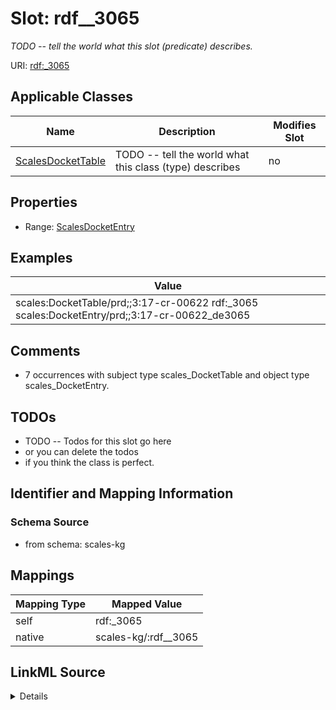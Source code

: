 

# Slot: rdf__3065


_TODO -- tell the world what this slot (predicate) describes._





URI: [rdf:_3065](http://www.w3.org/1999/02/22-rdf-syntax-ns#_3065)



<!-- no inheritance hierarchy -->





## Applicable Classes

| Name | Description | Modifies Slot |
| --- | --- | --- |
| [ScalesDocketTable](../classes/ScalesDocketTable.md) | TODO -- tell the world what this class (type) describes |  no  |







## Properties

* Range: [ScalesDocketEntry](../classes/ScalesDocketEntry.md)






## Examples

| Value |
| --- |
| scales:DocketTable/prd;;3:17-cr-00622 rdf:_3065 scales:DocketEntry/prd;;3:17-cr-00622_de3065 |

## Comments

* 7 occurrences with subject type scales_DocketTable and object type scales_DocketEntry.

## TODOs

* TODO -- Todos for this slot go here
* or you can delete the todos
* if you think the class is perfect.

## Identifier and Mapping Information







### Schema Source


* from schema: scales-kg




## Mappings

| Mapping Type | Mapped Value |
| ---  | ---  |
| self | rdf:_3065 |
| native | scales-kg/:rdf__3065 |




## LinkML Source

<details>
```yaml
name: rdf__3065
description: TODO -- tell the world what this slot (predicate) describes.
todos:
- TODO -- Todos for this slot go here
- or you can delete the todos
- if you think the class is perfect.
comments:
- 7 occurrences with subject type scales_DocketTable and object type scales_DocketEntry.
examples:
- value: scales:DocketTable/prd;;3:17-cr-00622 rdf:_3065 scales:DocketEntry/prd;;3:17-cr-00622_de3065
from_schema: scales-kg
rank: 1000
slot_uri: rdf:_3065
alias: rdf__3065
domain_of:
- scales_DocketTable
range: scales_DocketEntry

```
</details>